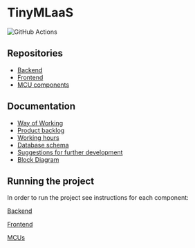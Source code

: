 # TinyMLaaS
![GitHub Actions](https://github.com/TinyMLaas/TinyMLaaS/actions/workflows/deploy_staging.yaml/badge.svg)

## Repositories
 - [Backend](https://github.com/TinyMLaas/TinyML-backend)
 - [Frontend](https://github.com/TinyMLaas/TinyML-frontend)
 - [MCU components](https://github.com/TinyMLaas/TinyML-MCU)

## Documentation
 - [Way of Working](/docs/1sprint/WoW.md)
 - [Product backlog](https://github.com/users/JeHugawa/projects/2/views/1)
 - [Working hours](https://docs.google.com/spreadsheets/d/1J1mJxM4wm9pnEoq1daXKhHpsEiAHHjz8Hl4N5ZgT6HM/edit#gid=1517018599)
 - [Database schema](https://dbdiagram.io/d/61b0bee48c901501c0e6e6dc)
 - [Suggestions for further development](https://github.com/TinyMLaas/TinyMLaaS/blob/main/docs/general/next_steps.md)
 - [Block Diagram](https://github.com/TinyMLaas/TinyMLaaS/blob/main/docs/general/images/block_diagram.png)

## Running the project

In order to run the project see instructions for each component:

[Backend](https://github.com/TinyMLaas/TinyML-backend#instructions-for-running-the-application)

[Frontend](https://github.com/TinyMLaas/TinyML-frontend)

[MCUs](https://github.com/TinyMLaas/TinyML-MCU)

<!---
## Install

install Requirements

[TODO nbdev instructions]

[TODO mock database]

## How to use

``` sh
nbdev_export
```
then copy the files in TinyMLaaS_main to the backend
-->
